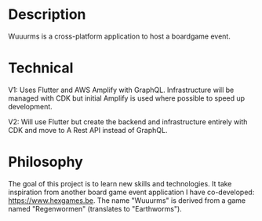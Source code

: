 
# Description
Wuuurms is a cross-platform application to host a boardgame event.

# Technical
V1: Uses Flutter and AWS Amplify with GraphQL. Infrastructure will be managed with CDK but initial Amplify is used where possible to speed up development.

V2: Will use Flutter but create the backend and infrastructure entirely with CDK and move to A Rest API instead of GraphQL.

# Philosophy
The goal of this project is to learn new skills and technologies. It take inspiration from another board game event application I have co-developed: https://www.hexgames.be. The name "Wuuurms" is derived from a game named "Regenwormen" (translates to "Earthworms").


